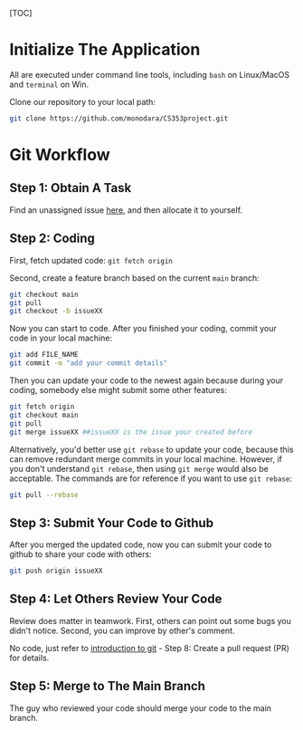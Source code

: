 [TOC]

# Initialize The Application

All are executed under command line tools, including `bash` on Linux/MacOS and `terminal` on Win.

Clone our repository to your local path:

```bash
git clone https://github.com/monodara/CS353project.git
```



# Git Workflow

## Step 1: Obtain A Task

Find an unassigned issue [here](https://github.com/monodara/CS353project/issues), and then allocate it to yourself.

## Step 2: Coding

First, fetch updated code:
`git fetch origin`

Second, create a feature branch based on the current `main` branch:

```bash
git checkout main
git pull
git checkout -b issueXX
```

Now you can start to code. After you finished your coding, commit your code in your local machine:
```bash
git add FILE_NAME
git commit -m "add your commit details"
```

Then you can update your code to the newest again because during your coding, somebody else might submit some other features:

```bash
git fetch origin
git checkout main
git pull
git merge issueXX ##issueXX is the issue your created before
```

Alternatively, you'd better use `git rebase` to update your code, because this can remove redundant merge commits in your local machine. However, if you don't understand `git rebase`, then using `git merge` would also be acceptable. The commands are for reference if you want to use `git rebase`:

```bash
git pull --rebase
```

## Step 3: Submit Your Code to Github

After you merged the updated code, now you can submit your code to github to share your code with others:

```bash
git push origin issueXX
```

## Step 4: Let Others Review Your Code

Review does matter in teamwork. First, others can point out some bugs you didn't notice. Second, you can improve by other's comment.

No code, just refer to [introduction to git](https://product.hubspot.com/blog/git-and-github-tutorial-for-beginners) - Step 8: Create a pull request (PR) for details.

## Step 5: Merge to The Main Branch

The guy who reviewed your code should merge your code to the main branch.
